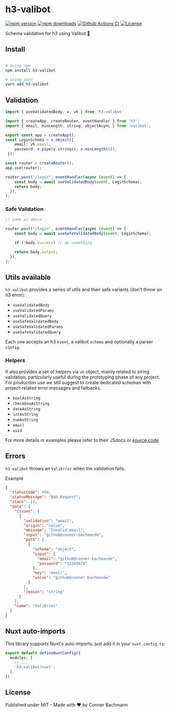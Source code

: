 # h3-valibot

[![npm version][npm-version-src]][npm-version-href]
[![npm downloads][npm-downloads-src]][npm-downloads-href]
[![Github Actions CI][github-actions-ci-src]][github-actions-ci-href]
[![License][license-src]][license-href]

Schema validation for h3 using Valibot 🤖

## Install

```sh

# Using npm
npm install h3-valibot

# Using yarn
yarn add h3-valibot
```

## Validation

```ts router.ts
import { useValidatedBody, v, vh } from 'h3-valibot'

import { createApp, createRouter, eventHandler } from 'h3';
import { email, minLength, string, objectAsync } from 'valibot';

export const app = createApp();
const LoginSchema = v.object({
    email: vh.email,
    password: v.pipe(v.string(), v.minLength(8)),
 });

const router = createRouter();
app.use(router);

router.post("/login", eventHandler(async (event) => {
    const body = await useValidatedBody(event, LoginSchema);
    return body;
  }),
);
```

### Safe Validation

```ts
// same as above

router.post("/login", eventHandler(async (event) => {
    const body = await useSafeValidatedBody(event, LoginSchema);

    if (!body.success) // do something

    return body.output;
  }),
);
```

## Utils available

`h3-valibot` provides a series of utils and their safe variants (don't throw an h3 error):

- `useValidatedBody`
- `useValidatedParams`
- `useValidatedQuery`
- `useSafeValidatedBody`
- `useSafeValidatedParams`
- `useSafeValidatedQuery`

Each one accepts an h3 `event`, a valibot `schema` and optionally a parser `config`.

### Helpers

It also provides a set of helpers via `vh` object, mainly related to string validation, particularly useful during the prototyping phase of any project. For production use we still suggest to create dedicated schemas with project-related error messages and fallbacks.

- `boolAsString`
- `checkboxAsString`
- `dateAsString`
- `intAsString`
- `numAsString`
- `email`
- `uuid`

For more details or examples please refer to their JSdocs or [source code](/src/core/schemas.ts).

## Errors

`h3-valibot` throws an `ValiError` when the validation fails:

Example
```json
{
  "statusCode": 400,
  "statusMessage": "Bad Request",
  "stack": [],
  "data": {
    "issues": [
      {
        "validation": "email",
        "origin": "value",
        "message": "Invalid email",
        "input": "github@conner-bachmande",
        "path": [
          {
            "schema": "object",
            "input": {
              "email": "github@conner-bachmande",
              "password": "12345678"
            },
            "key": "email",
            "value": "github@conner-bachmande"
          }
        ],
        "reason": "string"
      }
    ],
    "name": "ValiError"
  }
}
```

## Nuxt auto-imports

This library supports Nuxt's auto-imports, just add it in your `nuxt.config.ts`:

```ts
export default defineNuxtConfig({
  modules: [
    // ...
    'h3-valibot/nuxt',
  ],
})
```

## License

Published under MIT - Made with ❤️ by Conner Bachmann

<!-- Badges -->

[npm-version-src]: https://img.shields.io/npm/v/h3-valibot/latest.svg
[npm-version-href]: https://npmjs.com/package/h3-valibot
[npm-downloads-src]: https://img.shields.io/npm/dt/h3-valibot.svg
[npm-downloads-href]: https://npmjs.com/package/h3-valibot
[github-actions-ci-src]: https://github.com/intevel/h3-valibot/actions/workflows/ci.yml/badge.svg
[github-actions-ci-href]: https://github.com/intevel/h3-valibot/actions?query=workflow%3Aci
[license-src]: https://img.shields.io/npm/l/h3-valibot.svg
[license-href]: https://npmjs.com/package/h3-valibot
